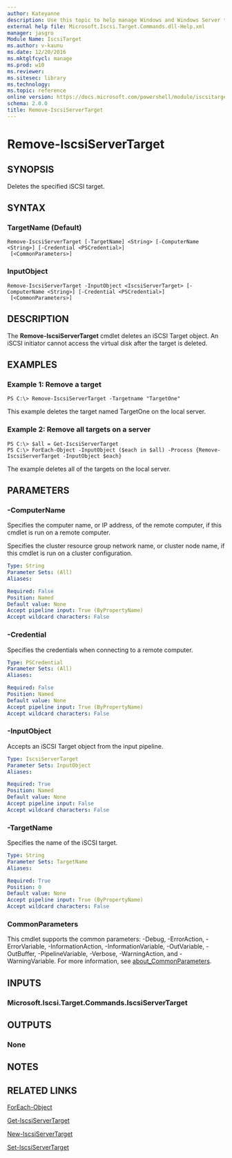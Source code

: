 ```yaml
---
author: Kateyanne
description: Use this topic to help manage Windows and Windows Server technologies with Windows PowerShell.
external help file: Microsoft.Iscsi.Target.Commands.dll-Help.xml
manager: jasgro
Module Name: IscsiTarget
ms.author: v-kaunu
ms.date: 12/20/2016
ms.mktglfcycl: manage
ms.prod: w10
ms.reviewer: 
ms.sitesec: library
ms.technology: 
ms.topic: reference
online version: https://docs.microsoft.com/powershell/module/iscsitarget/remove-iscsiservertarget?view=windowsserver2019-ps&wt.mc_id=ps-gethelp
schema: 2.0.0
title: Remove-IscsiServerTarget
---
```


# Remove-IscsiServerTarget

## SYNOPSIS
Deletes the specified iSCSI target.

## SYNTAX

### TargetName (Default)
```
Remove-IscsiServerTarget [-TargetName] <String> [-ComputerName <String>] [-Credential <PSCredential>]
 [<CommonParameters>]
```

### InputObject
```
Remove-IscsiServerTarget -InputObject <IscsiServerTarget> [-ComputerName <String>] [-Credential <PSCredential>]
 [<CommonParameters>]
```

## DESCRIPTION
The **Remove-IscsiServerTarget** cmdlet deletes an iSCSI Target object.
An iSCSI initiator cannot access the virtual disk after the target is deleted.

## EXAMPLES

### Example 1: Remove a target
```
PS C:\> Remove-IscsiServerTarget -Targetname "TargetOne"
```

This example deletes the target named TargetOne on the local server.

### Example 2: Remove all targets on a server
```
PS C:\> $all = Get-IscsiServerTarget
PS C:\> ForEach-Object -InputObject ($each in $all) -Process {Remove-IscsiServerTarget -InputObject $each}
```

The example deletes all of the targets on the local server.

## PARAMETERS

### -ComputerName
Specifies the computer name, or IP address, of the remote computer, if this cmdlet is run on a remote computer.

Specifies the cluster resource group network name, or cluster node name, if this cmdlet is run on a cluster configuration.

```yaml
Type: String
Parameter Sets: (All)
Aliases: 

Required: False
Position: Named
Default value: None
Accept pipeline input: True (ByPropertyName)
Accept wildcard characters: False
```

### -Credential
Specifies the credentials when connecting to a remote computer.

```yaml
Type: PSCredential
Parameter Sets: (All)
Aliases: 

Required: False
Position: Named
Default value: None
Accept pipeline input: True (ByPropertyName)
Accept wildcard characters: False
```

### -InputObject
Accepts an iSCSI Target object from the input pipeline.

```yaml
Type: IscsiServerTarget
Parameter Sets: InputObject
Aliases: 

Required: True
Position: Named
Default value: None
Accept pipeline input: False
Accept wildcard characters: False
```

### -TargetName
Specifies the name of the iSCSI target.

```yaml
Type: String
Parameter Sets: TargetName
Aliases: 

Required: True
Position: 0
Default value: None
Accept pipeline input: True (ByPropertyName)
Accept wildcard characters: False
```

### CommonParameters
This cmdlet supports the common parameters: -Debug, -ErrorAction, -ErrorVariable, -InformationAction, -InformationVariable, -OutVariable, -OutBuffer, -PipelineVariable, -Verbose, -WarningAction, and -WarningVariable. For more information, see [about_CommonParameters](https://go.microsoft.com/fwlink/?LinkID=113216).

## INPUTS

### Microsoft.Iscsi.Target.Commands.IscsiServerTarget

## OUTPUTS

### None

## NOTES

## RELATED LINKS

[ForEach-Object](https://go.microsoft.com/fwlink/p/?Linkd=113300)

[Get-IscsiServerTarget](./Get-IscsiServerTarget.md)

[New-IscsiServerTarget](./New-IscsiServerTarget.md)

[Set-IscsiServerTarget](./Set-IscsiServerTarget.md)

